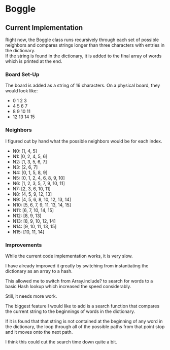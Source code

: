 # Boggle

## Current Implementation
Right now, the Boggle class runs recursively through each set of possible neighbors and compares strings longer than three characters with entries in the dictionary.  
If the string is found in the dictionary, it is added to the final array of words which is printed at the end.

### Board Set-Up
The board is added as a string of 16 characters.
On a physical board, they would look like:
+  0  1  2  3  
+  4  5  6  7
+  8  9 10 11
+ 12 13 14 15
 
### Neighbors
I figured out by hand what the possible neighbors would be for each index.
- N0:  [1, 4, 5]
- N1:  [0, 2, 4, 5, 6]
- N2:  [1, 3, 5, 6, 7]
- N3:  [2, 6, 7]
- N4:  [0, 1, 5, 8, 9]
- N5:  [0, 1, 2, 4, 6, 8, 9, 10]
- N6:  [1, 2, 3, 5, 7, 9, 10, 11]
- N7:  [2, 3, 6, 10, 11]
- N8:  [4, 5, 9, 12, 13]
- N9:  [4, 5, 6, 8, 10, 12, 13, 14]
- N10: [5, 6, 7, 9, 11, 13, 14, 15]
- N11: [6, 7, 10, 14, 15]
- N12: [8, 9, 13]
- N13: [8, 9, 10, 12, 14]
- N14: [9, 10, 11, 13, 15]
- N15: [10, 11, 14]

### Improvements
<p>While the current code implementation works, it is very slow.</p>
<p>I have already improved it greatly by switching from instantiating the dictionary as an array to a hash.</p>
<p>This allowed me to switch from Array.include? to search for words to a basic Hash lookup which increased the speed considerably.</p>
<p>Still, it needs more work.</p>
<p>The biggest feature I would like to add is a search function that compares the current string to the beginnings of words in the dictionary.  </p>
<p>If it is found that that string is not contained at the beginning of any word in the dictionary, the loop through all of the possible paths from that point stop and it moves onto the next path.</p>
<p>I think this could cut the search time down quite a bit.</p>


